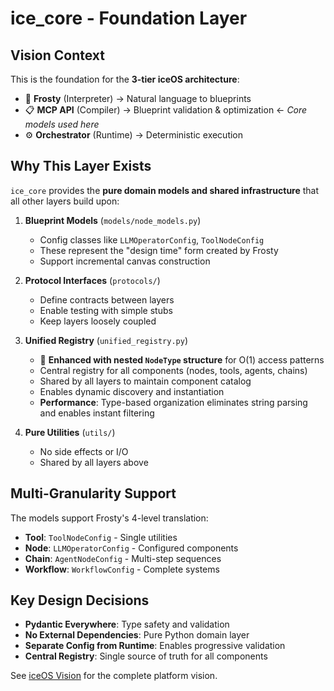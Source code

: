 # ice_core - Foundation Layer

## Vision Context

This is the foundation for the **3-tier iceOS architecture**:
- 🧊 **Frosty** (Interpreter) → Natural language to blueprints
- 📋 **MCP API** (Compiler) → Blueprint validation & optimization ← *Core models used here*
- ⚙️ **Orchestrator** (Runtime) → Deterministic execution

## Why This Layer Exists

`ice_core` provides the **pure domain models and shared infrastructure** that all other layers build upon:

1. **Blueprint Models** (`models/node_models.py`)
   - Config classes like `LLMOperatorConfig`, `ToolNodeConfig`
   - These represent the "design time" form created by Frosty
   - Support incremental canvas construction

2. **Protocol Interfaces** (`protocols/`)
   - Define contracts between layers
   - Enable testing with simple stubs
   - Keep layers loosely coupled

3. **Unified Registry** (`unified_registry.py`)
   - 🚀 **Enhanced with nested `NodeType` structure** for O(1) access patterns
   - Central registry for all components (nodes, tools, agents, chains)
   - Shared by all layers to maintain component catalog
   - Enables dynamic discovery and instantiation
   - **Performance**: Type-based organization eliminates string parsing and enables instant filtering

4. **Pure Utilities** (`utils/`)
   - No side effects or I/O
   - Shared by all layers above

## Multi-Granularity Support

The models support Frosty's 4-level translation:
- **Tool**: `ToolNodeConfig` - Single utilities
- **Node**: `LLMOperatorConfig` - Configured components  
- **Chain**: `AgentNodeConfig` - Multi-step sequences
- **Workflow**: `WorkflowConfig` - Complete systems

## Key Design Decisions

- **Pydantic Everywhere**: Type safety and validation
- **No External Dependencies**: Pure Python domain layer
- **Separate Config from Runtime**: Enables progressive validation
- **Central Registry**: Single source of truth for all components

See [iceOS Vision](../../docs/iceos-vision.md) for the complete platform vision. 